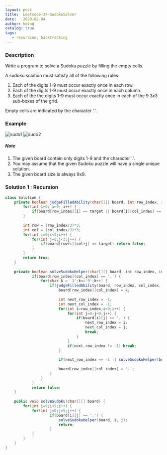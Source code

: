```yaml
---
layout: post
title:  Leetcode-37-SudokuSolver
date:   2020-02-04
author: hding
catalog: true
tags:
   - recursion, backtracking
---
```

### Description
Write a program to solve a Sudoku puzzle by filling the empty cells.

A sudoku solution must satisfy all of the following rules:

1. Each of the digits 1-9 must occur exactly once in each row.
2. Each of the digits 1-9 must occur exactly once in each column.
3. Each of the the digits 1-9 must occur exactly once in each of the 9 3x3 sub-boxes of the grid.

Empty cells are indicated by the character '.'.



### Example
![sudo1](https://upload.wikimedia.org/wikipedia/commons/thumb/f/ff/Sudoku-by-L2G-20050714.svg/250px-Sudoku-by-L2G-20050714.svg.png)
![sudo2](https://upload.wikimedia.org/wikipedia/commons/thumb/3/31/Sudoku-by-L2G-20050714_solution.svg/250px-Sudoku-by-L2G-20050714_solution.svg.png)



##### Note
1. The given board contain only digits 1-9 and the character '.'.
2. You may assume that the given Sudoku puzzle will have a single unique solution.
3. The given board size is always 9x9.



### Solution 1 : Recursion
```java
class Solution {
    private boolean judgeFilledAbility(char[][] board, int row_index, int col_index, char target) {
        for(int i=0; i<9; i++) {
            if(board[row_index][i] == target || board[i][col_index] == target) return false;
        }
        
        int row = (row_index/3)*3;
        int col = (col_index/3)*3;
        for(int i=0;i<3;i++) {
            for(int j=0;j<3;j++) {
                if(board[row+i][col+j] == target) return false;
            }
        }
        return true;
    }
    
    private boolean solveSudokuHelper(char[][] board, int row_index, int col_index) {
            if(board[row_index][col_index] == '.') {
                for(char k = '1';k<='9';k++) {
                    if(judgeFilledAbility(board, row_index, col_index, k)) {
                        board[row_index][col_index] = k;
                        
                        int next_row_index = -1;
                        int next_col_index = -1;
                        for(int i=row_index;i<9;i++) {
                            for(int j=0;j<9;j++) {
                                if(board[i][j] == '.') {
                                    next_row_index = i;
                                    next_col_index = j;
                                    break;
                                }
                            }
                            if(next_row_index != -1) break;
                        }
                        
                        if(next_row_index == -1 || solveSudokuHelper(board, next_row_index, next_col_index) == true) return true;
                        
                        board[row_index][col_index] = '.';    
                    }
                }   
            }   
            return false;
    }
    
    public void solveSudoku(char[][] board) {
        for(int i=0;i<9;i++) {
            for(int j=0;j<9;j++) {
                    if(board[i][j] == '.') {
                        solveSudokuHelper(board, i, j);
                        return;
                    }
            }
        }
    }
}
```





























